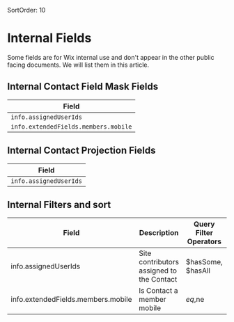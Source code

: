 SortOrder: 10
# Internal Fields

Some fields are for Wix internal use
and don't appear in the other public facing documents.
We will list them in this article.

## Internal Contact Field Mask Fields

| Field                                 |
|---------------------------------------|
| `info.assignedUserIds`                     |
| `info.extendedFields.members.mobile`       |

## Internal Contact Projection Fields

| Field                           |
|---------------------------------|
| `info.assignedUserIds`          |

## Internal Filters and sort

| Field                                                            | Description                                  | Query Filter Operators                    | Possible Values                                       |Sorting |
|------------------------------------------------------------------|----------------------------------------------|-------------------------------------------|-------------------------------------------------------|--------|
| info.assignedUserIds                                             | Site contributors assigned to the Contact    | $hasSome, $hasAll                         | String                                                |        |
| info.extendedFields.members.mobile                               | Is Contact a member mobile                   | $eq,$ne                                   | `true`/`false` as String                              |        |
